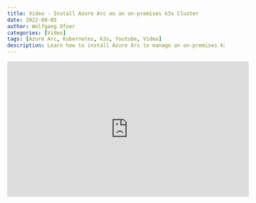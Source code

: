 ```yaml
---
title: Video - Install Azure Arc on an on-premises k3s Cluster
date: 2022-09-05
author: Wolfgang Ofner
categories: [Video]
tags: [Azure Arc, Kubernetes, k3s, Youtube, Video]
description: Learn how to install Azure Arc to manage an on-premises k3s Kubernetes cluster. Azure Arc projects your cluster to Azure and allows you to use all the powerful tools and services on your cluster.
---
```


<iframe style="margin: 0 auto; display: block;" width="560" height="315" src="https://www.youtube.com/embed/8L3NDd-tcVc" title="YouTube video player" frameborder="0" allow="accelerometer; autoplay; clipboard-write; encrypted-media; gyroscope; picture-in-picture" allowfullscreen></iframe>